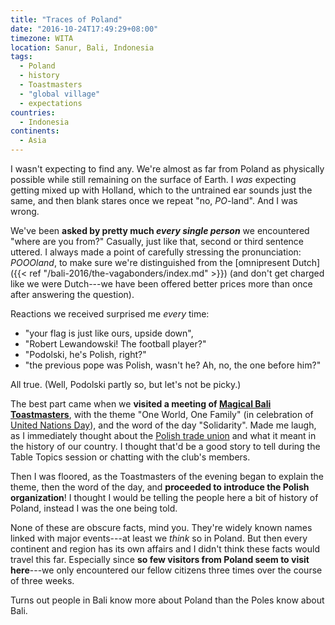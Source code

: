 ```yaml
---
title: "Traces of Poland"
date: "2016-10-24T17:49:29+08:00"
timezone: WITA
location: Sanur, Bali, Indonesia
tags:
  - Poland
  - history
  - Toastmasters
  - "global village"
  - expectations
countries: 
  - Indonesia
continents: 
  - Asia
---
```


I wasn't expecting to find any. We're almost as far from Poland as physically possible while still remaining on the surface of Earth. I _was_ expecting getting mixed up with Holland, which to the untrained ear sounds just the same, and then blank stares once we repeat "no, _PO_-land". And I was wrong.

<!--more-->

We've been **asked by pretty much _every single person_** we encountered "where are you from?" Casually, just like that, second or third sentence uttered. I always made a point of carefully stressing the pronunciation: _POOOland_, to make sure we're distinguished from the [omnipresent Dutch]({{< ref "/bali-2016/the-vagabonders/index.md" >}}) (and don't get charged like we were Dutch---we have been offered better prices more than once after answering the question).

Reactions we received surprised me _every_ time:

* "your flag is just like ours, upside down",
* "Robert Lewandowski! The football player?"
* "Podolski, he's Polish, right?"
* "the previous pope was Polish, wasn't he? Ah, no, the one before him?"

All true. (Well, Podolski partly so, but let's not be picky.)

The best part came when we __visited a meeting of [Magical Bali Toastmasters](https://magicalbali.toastmastersclubs.org/)__, with the theme "One World, One Family" (in celebration of [United Nations Day](https://www.un.org/en/events/unday/)), and the word of the day "Solidarity". Made me laugh, as I immediately thought about the [Polish trade union](https://en.wikipedia.org/wiki/Solidarity_(Polish_trade_union)) and what it meant in the history of our country. I thought that'd be a good story to tell during the Table Topics session or chatting with the club's members.

Then I was floored, as the Toastmasters of the evening began to explain the theme, then the word of the day, and __proceeded to introduce the Polish organization__! I thought I would be telling the people here a bit of history of Poland, instead I was the one being told.

None of these are obscure facts, mind you. They're widely known names linked with major events---at least we _think_ so in Poland. But then every continent and region has its own affairs and I didn't think these facts would travel this far. Especially since __so few visitors from Poland seem to visit here__---we only encountered our fellow citizens three times over the course of three weeks.

Turns out people in Bali know more about Poland than the Poles know about Bali.

